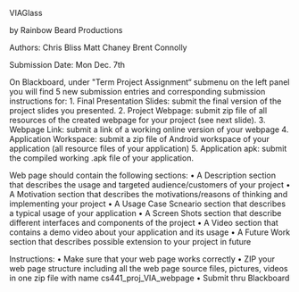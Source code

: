 VIAGlass

by Rainbow Beard Productions

Authors:
Chris Bliss
Matt Chaney
Brent Connolly

Submission Date: Mon Dec. 7th

On Blackboard, under "Term Project Assignment“ submenu on the left panel you will find 5 new submission entries and corresponding submission instructions for: 1. Final Presentation Slides: submit the final version of the project slides you presented. 2. Project Webpage: submit zip file of all resources of the created webpage for your project (see next slide). 3. Webpage Link: submit a link of a working online version of your webpage 4. Application Workspace: submit a zip file of Android workspace of your application (all resource files of your application) 5. Application apk: submit the compiled working .apk file of your application.

Web page should contain the following sections: 
  • A Description section that describes the usage and targeted audience/customers of your project 
  • A Motivation section that describes the motivations/reasons of thinking and implementing your project 
  • A Usage Case Scneario section that describes a typical usage of your application 
  • A Screen Shots section that describe different interfaces and components of the project 
  • A Video section that contains a demo video about your application and its usage 
  • A Future Work section that describes possible extension to your project in future

Instructions: 
  • Make sure that your web page works correctly 
  • ZIP your web page structure including all the web page source files, pictures, videos in one zip file with name cs441_proj_VIA_webpage 
  • Submit thru Blackboard
